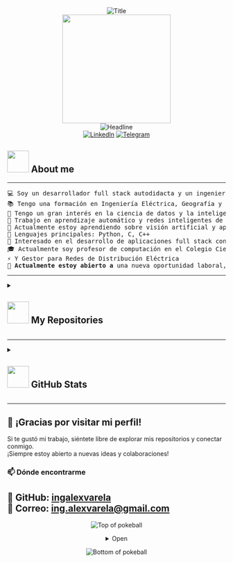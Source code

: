 <div>
    <div align="center">
    <img src="https://readme-typing-svg.herokuapp.com?font=Architects+Daughter&color=%2338C2FF&size=50&center=true&vCenter=true&height=60&width=600&lines=Bienvenido+a+mi+perfil!" alt="Title"></img>
    </div>
   <div align="center">
    <picture>
        <img src="https://github.com/7oSkaaa/7oSkaaa/blob/main/Images/Right_Side.gif?raw=true" width="250px">
    </picture>
</div>
    <div align=center>
        <img src="https://readme-typing-svg.herokuapp.com?color=%236FDA44&size=32&center=true&vCenter=true&width=600&height=50&lines=I'm Alex Varela+%F0%9F%91%8B;Electrical Engineer; Computer+Science+Engineer;Back-End+Engineer;Problem+Solver;Freelancer;Open-Source+Enthusiast" alt="Headline" />
    </div>
    <div align=center>
        <a href="https://www.linkedin.com/feed/?trk=guest_homepage-basic_nav-header-signin"><img src="https://img.shields.io/badge/Linkedin-0077b5?style=flat&logo=linkedin" alt="LinkedIn" /></a>
        <a href="https://github.com/ingalexvarela"><img src="https://img.shields.io/badge/Telegram-0088cc?style=flat&logo=telegram" alt="Telegram" /></a>
    </div>

## <picture><img src = "https://github.com/7oSkaaa/7oSkaaa/blob/main/Images/about_me.gif?raw=true" width = 50px></picture> About me

<hr>
<pre>
💻 Soy un desarrollador full stack autodidacta y un ingeniero con experiencia en back-end  
📚 Tengo una formación en Ingeniería Eléctrica, Geografía y Ciencias de la Computación  
📝 Tengo un gran interés en la ciencia de datos y la inteligencia artificial  
🔭 Trabajo en aprendizaje automático y redes inteligentes de distribución eléctrica  
🌱 Actualmente estoy aprendiendo sobre visión artificial y aprendizaje automático  
🌟 Lenguajes principales: Python, C, C++  
🚩 Interesado en el desarrollo de aplicaciones full stack con integración de aprendizaje automático  
🎓 Actualmente soy profesor de computación en el Colegio Científico de San Pedro  
⚡ Y Gestor para Redes de Distribución Eléctrica
🤔 <b>Actualmente estoy abierto a </b>una nueva oportunidad laboral, <a href="https://app.flowcv.com/resumes">ENLACE A MI CV</a>.
</pre>
<hr>
<details> 
  <summary>
    <h2>
      <picture> 
        <img src="https://github.com/7oSkaaa/7oSkaaa/blob/main/Images/IDEs.gif?raw=true" width="50px">
      </picture> My Repositories 
    </h2>
  </summary>
  
  <div>
    <p align="center">
      <a href="https://github.com/ingalexvarela/LeetCode_DailyChallenge_2023">
        <img src="https://github-readme-stats.vercel.app/api/pin/?username=ingalexvarela&repo=LeetCode_DailyChallenge_2023&theme=tokyonight" alt="GitHub Stats" />
      </a>
    </p>
  </div>
</details>
<hr>

<details>  
  <summary>
    <h2>
      <picture><img src="https://github.com/7oSkaaa/7oSkaaa/blob/main/Images/Statistics.gif?raw=true" width="50px"></picture> GitHub Stats
    </h2>
  </summary>
  
  <div>
    <samp>
      <h4 align="center">Lenguajes</h4>
      <br/>
      <p align="center">
        <a href="https://github.com/ingalexvarela/">
          <img src="https://github-readme-stats.vercel.app/api/top-langs/?username=ingalexvarela&langs_count=6&theme=gruvbox&layout=compact&hide_border=true" alt="Top Languages" />
        </a>
      </p>
      <p align="center">
        <a href="https://github.com/ingalexvarela/">
          <img width="45%" src="https://github-profile-summary-cards.vercel.app/api/cards/repos-per-language?username=ingalexvarela&theme=gruvbox&layout=compact&hide_border=true" />
          <img width="45%" src="https://github-profile-summary-cards.vercel.app/api/cards/most-commit-language?username=ingalexvarela&theme=gruvbox&layout=compact&hide_border=true" />
        </a>
      </p>
      <hr>
      <h4 align="center">Estadísticas</h4>
      <p align="center">
        <a href="https://github.com/ingalexvarela/">
          <img width="49.5%" src="https://github-readme-stats.vercel.app/api?username=ingalexvarela&show_icons=true&theme=gruvbox&hide_border=true" />
          <img width="49.5%" src="https://github-readme-streak-stats.herokuapp.com/?user=ingalexvarela&theme=gruvbox&hide_border=true" />
        </a>
      </p>
      <hr>
      <h4 align="center">Perfil de contribuciones</h4>
      <p align="center">
        <a href="https://github.com/ingalexvarela">
          <img src="https://github-profile-summary-cards.vercel.app/api/cards/profile-details?username=ingalexvarela&theme=gruvbox&hide_border=true" />
        </a>
      </p>
      <hr>
      <h4 align="center">Trophies y logros</h4>
      <p align="center">
        <a href="https://github.com/ingalexvarela">
          <img src="https://github-profile-trophy.vercel.app/?username=ingalexvarela&theme=gruvbox&margin-w=5&no-bg=true&no-frame=true" />
        </a>
      </p>
      <hr>
      <h4 align="center">Impacto del perfil</h4>
      <p align="center">
        <img src="https://komarev.com/ghpvc/?username=ingalexvarela&color=green&style=flat-square&label=Profile+Views" />
      </p>
      <hr>
      <h4 align="center">Gráfico de actividad más reciente</h4>
      <p align="center">
        <a href="https://github.com/ashutosh00710/github-readme-activity-graph">
          <img alt="Activity Graph" src="https://github-readme-activity-graph.vercel.app/graph?username=ingalexvarela&bg_color=000&color=fff&line=00E676&point=fff&hide_border=true" />
        </a>
      </p>
    </samp>
</details>


---

## 🚀 ¡Gracias por visitar mi perfil!  
Si te gustó mi trabajo, siéntete libre de explorar mis repositorios y conectar conmigo.  
¡Siempre estoy abierto a nuevas ideas y colaboraciones!  


### 📫 **Dónde encontrarme**  
🔗 **GitHub:** [ingalexvarela](https://github.com/ingalexvarela)    
📧 **Correo:** [ing.alexvarela@gmail.com](mailto:ing.alexvarela@gmail.com)  
---


<div align="center">


![Top of pokeball](https://user-images.githubusercontent.com/44261381/209363264-ac854d3c-2cc2-44c4-928e-8a08d1013f46.png)

<details>
<summary>Open</summary>
✨ “El código es como el humor. Cuando tienes que explicarlo, es malo.” – Cory House 🚀

Last Edited on: 01/01/2025
</details>

![Bottom of pokeball](https://user-images.githubusercontent.com/44261381/209363271-905d2a5e-8a18-44c0-a450-45dddd4d5036.png)

</div>





